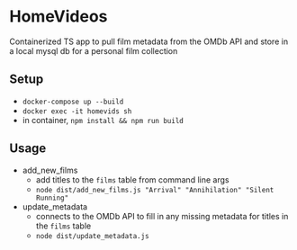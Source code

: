 # HomeVideos

Containerized TS app to pull film metadata from the OMDb API and store in a local mysql db for a personal film collection

## Setup
- `docker-compose up --build`
- `docker exec -it homevids sh`
- in container, `npm install && npm run build`

## Usage
- add_new_films
  - add titles to the `films` table from command line args
  - `node dist/add_new_films.js "Arrival" "Annihilation" "Silent Running"`
- update_metadata
  - connects to the OMDb API to fill in any missing metadata for titles in the `films` table
  - `node dist/update_metadata.js`
